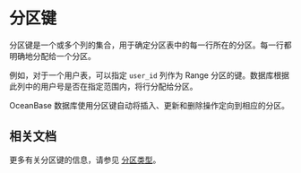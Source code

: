 # 分区键

分区键是一个或多个列的集合，用于确定分区表中的每一行所在的分区。每一行都明确地分配给一个分区。

例如，对于一个用户表，可以指定 `user_id` 列作为 Range 分区的键。数据库根据此列中的用户号是否在指定范围内，将行分配给分区。

OceanBase 数据库使用分区键自动将插入、更新和删除操作定向到相应的分区。

## 相关文档

更多有关分区键的信息，请参见 [分区类型](../400.partition-of-mysql-mode/300.partition-type-of-mysql-mode.md)。
